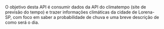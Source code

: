 O objetivo desta API é consumir dados da API do climatempo (site de previsão do tempo) e trazer informações climáticas da cidade de Lorena-SP, com foco em saber a probabilidade de chuva e uma breve descrição de como será o dia.
